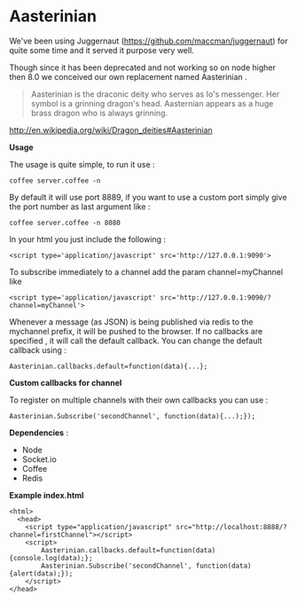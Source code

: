 Aasterinian
===========

We've been using Juggernaut (https://github.com/maccman/juggernaut) for quite some time and it served it purpose very well.

Though since it has been deprecated and not working so on node higher then 8.0 we conceived our own replacement named Aasterinian
.


> Aasterinian is the draconic deity who serves as Io's messenger. Her symbol is a grinning dragon's head. Aasternian appears as a huge brass dragon who is always grinning. 
    
http://en.wikipedia.org/wiki/Dragon_deities#Aasterinian

**Usage**

The usage is quite simple, to run it use :

    coffee server.coffee -n

By default it will use port 8889, if you want to use a custom port simply give the port number as last argument like : 

    coffee server.coffee -n 8080

In your html you just include the following :

    <script type='application/javascript' src='http://127.0.0.1:9090'>

To subscribe immediately to a channel add the param channel=myChannel like 

    <script type='application/javascript' src='http://127.0.0.1:9090/?channel=myChannel'>


Whenever a message (as JSON) is being published via redis to the mychannel prefix, it will be pushed to the browser. If no callbacks are specified , it will call the default callback. You can change the default callback using : 

    Aasterinian.callbacks.default=function(data){...};

**Custom callbacks for channel**

To register on multiple channels with their own callbacks you can use : 

    Aasterinian.Subscribe('secondChannel', function(data){...);});
    
**Dependencies** :

* Node
* Socket.io
* Coffee
* Redis

**Example index.html**

    <html>
      <head>
        <script type="application/javascript" src="http://localhost:8888/?channel=firstChannel"></script>
        <script>
            Aasterinian.callbacks.default=function(data){console.log(data);};
            Aasterinian.Subscribe('secondChannel', function(data){alert(data);});
        </script>
    </head>
</html>
